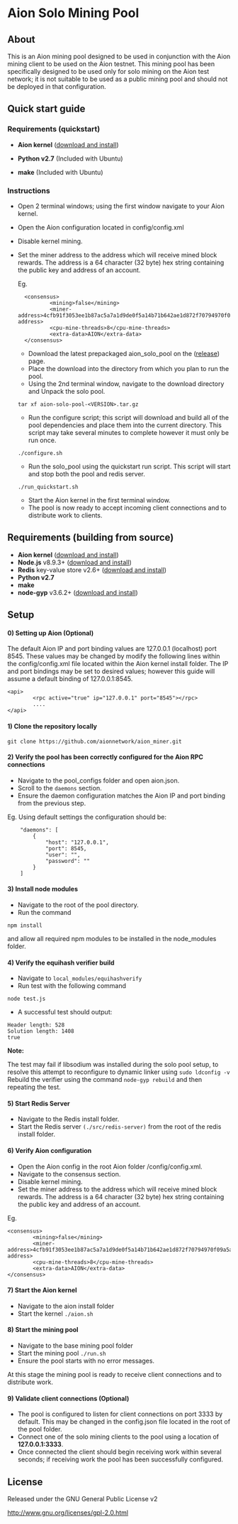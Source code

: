 # Aion Solo Mining Pool

## About

This is an Aion mining pool designed to be used in conjunction with the Aion mining client to be used on the Aion testnet. This mining pool has been specifically designed to be used only for solo mining on the Aion test network; it is not suitable to be used as a public mining pool and should not be deployed in that configuration.

## Quick start guide 

### Requirements (quickstart)
- **Aion kernel** ([download and install](https://github.com/aionnetwork/aion))
- **Python v2.7** (Included with Ubuntu)

- **make** (Included with Ubuntu)

### Instructions

- Open 2 terminal windows; using the first window navigate to your Aion kernel.
- Open the Aion configuration located in config/config.xml
- Disable kernel mining.
- Set the miner address to the address which will receive mined block rewards. The address is a 64 character (32 byte) hex string containing the public key and address of an account. 

  Eg.
  ```
    <consensus>
            <mining>false</mining>
            <miner-address>4cfb91f3053ee1b87ac5a7a1d9de0f5a14b71b642ae1d872f70794970f09a5a2</miner-address>
            <cpu-mine-threads>8</cpu-mine-threads>
            <extra-data>AION</extra-data>
    </consensus>
  ```

  - Download the latest prepackaged aion_solo_pool on the ([release](https://github.com/aionnetwork/aion_miner/releases)) page.
  - Place the download into the directory from which you plan to run the pool.
  - Using the 2nd terminal window, navigate to the download directory and Unpack the solo pool.
  ```
  tar xf aion-solo-pool-<VERSION>.tar.gz
  ```
  - Run the configure script; this script will download and build all of the pool dependencies and place them into the current directory. This script may take several minutes to complete however it must only be run once. 
  ```
  ./configure.sh
  ```
  - Run the solo_pool using the quickstart run script. This script will start and stop both the pool and redis server. 
  ```
  ./run_quickstart.sh
  ```
  - Start the Aion kernel in the first terminal window. 
  - The pool is now ready to accept incoming client connections and to distribute work to clients. 


## Requirements (building from source)
* **Aion kernel** ([download and install](https://github.com/aionnetwork/aion))
* **Node.js** v8.9.3+ ([download and install](https://nodejs.org/en/download/))
* **Redis** key-value store v2.6+ ([download and install](http://redis.io/topics/quickstart))
* **Python v2.7**
* **make**
* **node-gyp** v3.6.2+ ([download and install](https://github.com/nodejs/node-gyp))

## Setup

#### 0) Setting up Aion (Optional)

The default Aion IP and port binding values are 127.0.0.1 (localhost) port 8545. These values may be changed by modify the following lines within the config/config.xml file located within the Aion kernel install folder. The IP and port bindings may be set to desired values; however this guide will assume a default binding of 127.0.0.1:8545.

```
<api>
        <rpc active="true" ip="127.0.0.1" port="8545"></rpc>
        ....
</api>
```

#### 1) Clone the repository locally

```git clone https://github.com/aionnetwork/aion_miner.git```

#### 2) Verify the pool has been correctly configured for the Aion RPC connections
- Navigate to the pool_configs folder and open aion.json.
- Scroll to the ```daemons``` section.
- Ensure the daemon configuration matches the Aion IP and port binding from the previous step. 

Eg. Using default settings the configuration should be:

```
    "daemons": [
        {
            "host": "127.0.0.1",
            "port": 8545,
            "user": "",
            "password": ""
        }
    ]
```

#### 3) Install node modules

- Navigate to the root of the pool directory.
- Run the command 
```
npm install
``` 
and allow all required npm modules to be installed in the node_modules folder.

#### 4) Verify the equihash verifier build

- Navigate to ```local_modules/equihashverify```
- Run test with the following command 
```
node test.js
```
- A successful test should output: 
```
Header length: 528
Solution length: 1408
true
```

**Note:**

The test may fail if libsodium was installed during the solo pool setup, to resolve this attempt to reconfigure to dynamic linker using 
    ```
    sudo ldconfig -v
    ```
    Rebuild the verifier using the command 
    ```
    node-gyp rebuild
    ``` 
    and then repeating the test.


#### 5) Start Redis Server

- Navigate to the Redis install folder.
- Start the Redis server ```(./src/redis-server)``` from the root of the redis install folder. 

#### 6) Verify Aion configuration
- Open the Aion config in the root Aion folder /config/config.xml.
- Navigate to the consensus section.
- Disable kernel mining.
- Set the miner address to the address which will receive mined block rewards. The address is a 64 character (32 byte) hex string containing the public key and address of an account. 

Eg.

```
<consensus>
        <mining>false</mining>
        <miner-address>4cfb91f3053ee1b87ac5a7a1d9de0f5a14b71b642ae1d872f70794970f09a5a2</miner-address>
        <cpu-mine-threads>8</cpu-mine-threads>
        <extra-data>AION</extra-data>
</consensus>
```

#### 7) Start the Aion kernel

- Navigate to the aion install folder
- Start the kernel ```./aion.sh```

#### 8) Start the mining pool

- Navigate to the base mining pool folder
- Start the mining pool ```./run.sh```
- Ensure the pool starts with no error messages.

At this stage the mining pool is ready to receive client connections and to distribute work. 

#### 9) Validate client connections (Optional)

- The pool is configured to listen for client connections on port 3333 by default. This may be changed in the config.json file located in the root of the pool folder. 
- Connect one of the solo mining clients to the pool using a location of **127.0.0.1:3333**. 
- Once connected the client should begin receiving work within several seconds; if receiving work the pool has been successfully configured. 

License
-------
Released under the GNU General Public License v2

http://www.gnu.org/licenses/gpl-2.0.html
